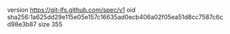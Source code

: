 version https://git-lfs.github.com/spec/v1
oid sha256:1a625dd29e115e05e157c16635ad0ecb406a02f05ea51d8cc7587c6cd98e3b87
size 355
